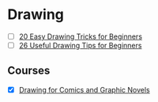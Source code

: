 # Drawing

- [ ] [20 Easy Drawing Tricks for Beginners](https://www.youtube.com/watch?v=IRuBHMdNBS8)
- [ ] [26 Useful Drawing Tips for Beginners](https://www.youtube.com/watch?v=W7texgGDaRs)

## Courses
- [x] [Drawing for Comics and Graphic Novels](https://www.city-academy.com/drawing-for-comics-and-graphic-novels)
